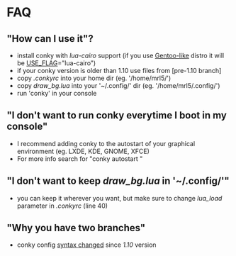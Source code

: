 # FAQ

## "How can I use it"?
- install conky with *lua-cairo* support (if you use [Gentoo-like] distro it will be [USE_FLAG]="lua-cairo")
- if your conky version is older than 1.10 use files from [pre-1.10 branch]
- copy *.conkyrc* into your home dir (eg. '/home/mrl5/')
- copy *draw_bg.lua* into your '~/.config/' dir (eg. '/home/mrl5/.config/')
- run 'conky' in your console

## "I don't want to run conky everytime I boot in my console"
- I recommend adding conky to the autostart of your graphical environment (eg. LXDE, KDE, GNOME, XFCE)
- For more info search for "conky autostart **<your graphical env>**"

## "I don't want to keep *draw_bg.lua* in '~/.config/'"
- you can keep it wherever you want, but make sure to change *lua_load* parameter in *.conkyrc* (line 40)

## "Why you have two branches"
- conky config [syntax changed] since *1.10* version


[USE_FLAG]: https://wiki.gentoo.org/wiki/USE_flag
[Gentoo-like]: https://wiki.gentoo.org/wiki/Distributions_based_on_Gentoo
[syntax changed]: https://github.com/brndnmtthws/conky/wiki/Convert-to-new-1.10-syntax
